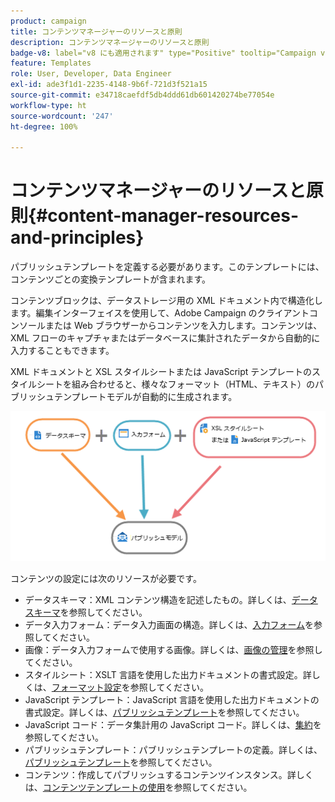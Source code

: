 ```yaml
---
product: campaign
title: コンテンツマネージャーのリソースと原則
description: コンテンツマネージャーのリソースと原則
badge-v8: label="v8 にも適用されます" type="Positive" tooltip="Campaign v8 にも適用されます"
feature: Templates
role: User, Developer, Data Engineer
exl-id: ade3f1d1-2235-4148-9b6f-721d3f521a15
source-git-commit: e34718caefdf5db4ddd61db601420274be77054e
workflow-type: ht
source-wordcount: '247'
ht-degree: 100%

---
```


# コンテンツマネージャーのリソースと原則{#content-manager-resources-and-principles}


パブリッシュテンプレートを定義する必要があります。このテンプレートには、コンテンツごとの変換テンプレートが含まれます。

コンテンツブロックは、データストレージ用の XML ドキュメント内で構造化します。編集インターフェイスを使用して、Adobe Campaign のクライアントコンソールまたは Web ブラウザーからコンテンツを入力します。コンテンツは、XML フローのキャプチャまたはデータベースに集計されたデータから自動的に入力することもできます。

XML ドキュメントと XSL スタイルシートまたは JavaScript テンプレートのスタイルシートを組み合わせると、様々なフォーマット（HTML、テキスト）のパブリッシュテンプレートモデルが自動的に生成されます。

![](assets/d_ncs_content_process.png)

コンテンツの設定には次のリソースが必要です。

* データスキーマ：XML コンテンツ構造を記述したもの。詳しくは、[データスキーマ](data-schemas.md)を参照してください。
* データ入力フォーム：データ入力画面の構造。詳しくは、[入力フォーム](input-forms.md)を参照してください。
* 画像：データ入力フォームで使用する画像。詳しくは、[画像の管理](formatting.md#image-management)を参照してください。
* スタイルシート：XSLT 言語を使用した出力ドキュメントの書式設定。詳しくは、[フォーマット設定](formatting.md)を参照してください。
* JavaScript テンプレート：JavaScript 言語を使用した出力ドキュメントの書式設定。詳しくは、[パブリッシュテンプレート](publication-templates.md)を参照してください。
* JavaScript コード：データ集計用の JavaScript コード。詳しくは、[集約](publication-templates.md#aggregator)を参照してください。
* パブリッシュテンプレート：パブリッシュテンプレートの定義。詳しくは、[パブリッシュテンプレート](publication-templates.md)を参照してください。
* コンテンツ：作成してパブリッシュするコンテンツインスタンス。詳しくは、[コンテンツテンプレートの使用](using-a-content-template.md)を参照してください。
